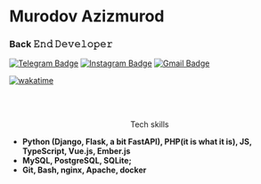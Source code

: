 # Murodov Azizmurod
### Back 𝙴𝚗𝚍 𝙳𝚎𝚟𝚎𝚕𝚘𝚙𝚎𝚛

[![Telegram Badge](https://img.shields.io/badge/-Telegram-blue?style=flat-square&logo=Telegram&logoColor=white&link=https://t.me/murodov_azizmurod)](https://t.me/murodov_azizmurod)
[![Instagram Badge](https://img.shields.io/badge/-Instagram-C13584?style=flat-square&labelColor=C13584&logo=instagram&logoColor=white&link=https://www.instagram.com/murodov_azizmurod/)](https://www.instagram.com/murodov_azizmurod/)
[![Gmail Badge](https://img.shields.io/badge/-Gmail-c14438?style=flat-square&logo=Gmail&logoColor=white&link=mailto:root@azizmurod.uz)](mailto:root@azizmurod.uz)

[![wakatime](https://wakatime.com/badge/user/07bce546-bdca-4030-bccf-b9773cc15845.svg)](https://wakatime.com/@07bce546-bdca-4030-bccf-b9773cc15845)

<br>


<br>
<p style="text-align: center;">
Tech skills

<ul>
  <li><b>Python (Django, Flask, a bit FastAPI), PHP(it is what it is), JS, TypeScript, Vue.js, Ember.js</b></li>
  <li><b>MySQL, PostgreSQL, SQLite;</b></li>
  <li><b>Git, Bash, nginx, Apache, docker</b></li>
 </ul>
</p>
